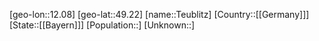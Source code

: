 ﻿---
location: [49.22,12.08]
type: City
tags:
- geo/City


SpocWebEntityId: 34835
isDeleted: false
confidential: public

---
[geo-lon::12.08]
[geo-lat::49.22]
[name::Teublitz]
[Country::[[Germany]]]
[State::[[Bayern]]]
[Population::]
[Unknown::]

